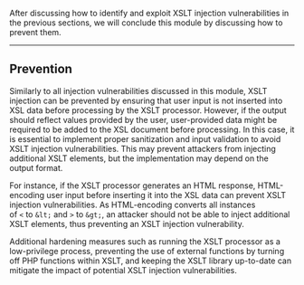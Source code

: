 After discussing how to identify and exploit XSLT injection vulnerabilities in the previous sections, we will conclude this module by discussing how to prevent them.

---

## Prevention

Similarly to all injection vulnerabilities discussed in this module, XSLT injection can be prevented by ensuring that user input is not inserted into XSL data before processing by the XSLT processor. However, if the output should reflect values provided by the user, user-provided data might be required to be added to the XSL document before processing. In this case, it is essential to implement proper sanitization and input validation to avoid XSLT injection vulnerabilities. This may prevent attackers from injecting additional XSLT elements, but the implementation may depend on the output format.

For instance, if the XSLT processor generates an HTML response, HTML-encoding user input before inserting it into the XSL data can prevent XSLT injection vulnerabilities. As HTML-encoding converts all instances of `<` to `&lt;` and `>` to `&gt;`, an attacker should not be able to inject additional XSLT elements, thus preventing an XSLT injection vulnerability.

Additional hardening measures such as running the XSLT processor as a low-privilege process, preventing the use of external functions by turning off PHP functions within XSLT, and keeping the XSLT library up-to-date can mitigate the impact of potential XSLT injection vulnerabilities.